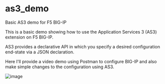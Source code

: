 # as3_demo
Basic AS3 demo for F5 BIG-IP

This is a basic demo showing how to use the Application Services 3 (AS3) extension on F5 BIG-IP.

AS3 provides a declarative API in which you specify a desired configuration end-state via a JSON declaration.

Here I'll provide a video demo using Postman to configure BIG-IP and also make simple changes to the configuration using AS3.

![image](https://github.com/delgadillo22/as3_demo/assets/23509342/09afa938-c5ea-45c2-a2b7-f0794f8d4722)
